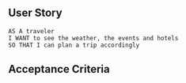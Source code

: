 ## User Story

```
AS A traveler
I WANT to see the weather, the events and hotels
SO THAT I can plan a trip accordingly
```

## Acceptance Criteria